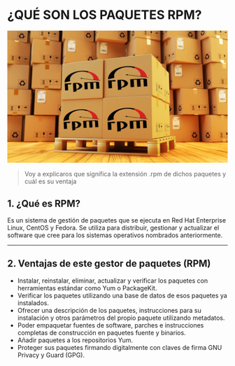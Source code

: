 # ¿QUÉ SON LOS PAQUETES RPM?

![Paquetes RPM](img/paquetesrpm.jpg)

> Voy a explicaros que significa la extensión .rpm de dichos paquetes y cuál es su ventaja

## 1. ¿Qué es RPM?
Es un sistema de gestión de paquetes que se ejecuta en Red Hat Enterprise Linux, CentOS y Fedora. Se utiliza para distribuir, gestionar y actualizar el software que cree para los sistemas operativos nombrados anteriormente.

---

## 2. Ventajas de este gestor de paquetes (RPM)
  *  Instalar, reinstalar, eliminar, actualizar y verificar los paquetes con herramientas estándar como Yum o PackageKit.
  *  Verificar los paquetes utilizando una base de datos de esos paquetes ya instalados.
  *  Ofrecer una descripción de los paquetes, instrucciones para su instalación y otros parámetros del propio paquete utilizando metadatos.
  *  Poder empaquetar fuentes de software, parches e instrucciones completas de construcción en paquetes fuente y binarios.
  *  Añadir paquetes a los repositorios Yum.
  *  Proteger sus paquetes firmando digitalmente con claves de firma GNU Privacy y Guard (GPG).
